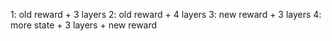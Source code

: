 1: old reward + 3 layers
2: old reward + 4 layers
3: new reward + 3 layers
4: more state + 3 layers  + new reward

